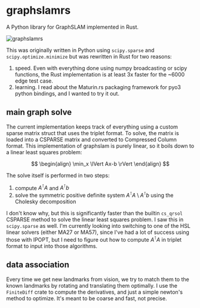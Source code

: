 # graphslamrs
A Python library for GraphSLAM implemented in Rust.

![graphslamrs](https://reid.xz.ax/graphslamrs.png)

This was originally written in Python using `scipy.sparse` and `scipy.optimize.minimize` but was rewritten in Rust for two reasons:
1. speed. Even with everything done using numpy broadcasting or scipy functions, the Rust implementation is at least 3x faster for the ~6000 edge test case.
2. learning. I read about the Maturin.rs packaging framework for pyo3 python bindings, and I wanted to try it out.

## main graph solve

The current implementation keeps track of everything using a custom sparse matrix struct that uses the triplet format. To solve, the matrix is loaded into a CSPARSE matrix and converted to Compressed Column format. 
This implementation of graphslam is purely linear, so it boils down to a linear least squares problem:

$$
\begin{align}
\min_x \lVert Ax-b \rVert
\end{align}
$$

The solve itself is performed in two steps:
1. compute $A^\intercal A$ and $A^\intercal b$
2. solve the symmetric positive definite system $A^\intercal A\setminus A^\intercal b$ using the Cholesky decomposition

I don't know why, but this is significantly faster than the builtin `cs_qrsol` CSPARSE method to solve the linear least squares problem. I saw this in `scipy.sparse` as well.
I'm currently looking into switching to one of the HSL linear solvers (either MA27 or MA57), since I've had a lot of success using those with IPOPT, but I need to figure out how to compute $A^\intercal A$ in triplet format to input into those algorithms.

## data association
Every time we get new landmarks from vision, we try to match them to the known landmarks by rotating and translating them optimally. I use the `FiniteDiff` crate to compute the derivatives, and just a simple newton's method to optimize. 
It's meant to be coarse and fast, not precise.
